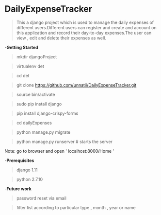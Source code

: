 # DailyExpenseTracker

>This a django project which is used to manage the daily expenses of different users.Different users can register and create and account on this application and record their day-to-day expenses.The user can view , edit and delete their expenses as well.



-**Getting Started**

>mkdir djangoProject

>virtualenv det

>cd det

>git clone https://github.com/unnatii/DailyExpenseTracker.git

>source bin/activate

>sudo pip install django 

>pip install django-crispy-forms

>cd dailyExpenses

>python manage.py migrate

>python manage.py runserver # starts the server 

Note: go to browser and open ' localhost:8000/Home '


-**Prerequisites**
>django 1.11

>python 2.7.10



-**Future work**
>password reset via email

>filter list according to particular type , month , year or name

